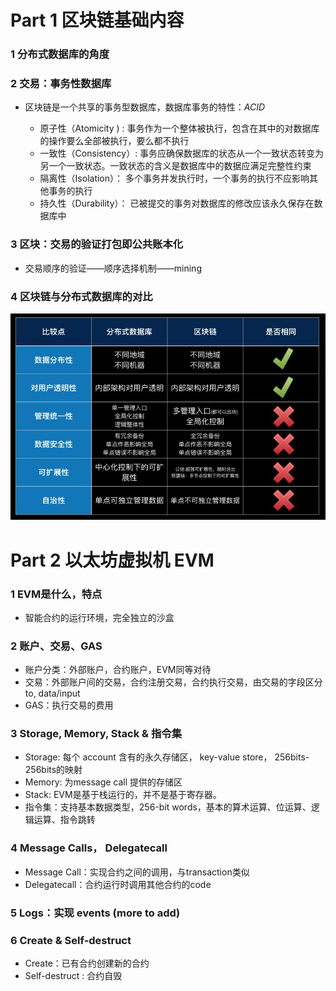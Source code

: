 # Part 1 区块链基础内容

### 1 分布式数据库的角度    

### 2 交易：事务性数据库
* 区块链是一个共享的事务型数据库，数据库事务的特性：_ACID_
   
    * 原子性（Atomicity )    : 事务作为一个整体被执行，包含在其中的对数据库的操作要么全部被执行，要么都不执行
    * 一致性（Consistency）: 事务应确保数据库的状态从一个一致状态转变为另一个一致状态。一致状态的含义是数据库中的数据应满足完整性约束
    * 隔离性（Isolation）： 多个事务并发执行时，一个事务的执行不应影响其他事务的执行
    * 持久性（Durability）： 已被提交的事务对数据库的修改应该永久保存在数据库中
    
### 3 区块：交易的验证打包即公共账本化

  * 交易顺序的验证——顺序选择机制——mining

### 4 区块链与分布式数据库的对比

![compareDC](https://github.com/oo7ww/MyBlockChainNotes/blob/master/compareDC.jpg)

# Part 2 以太坊虚拟机 EVM

### 1 EVM是什么，特点
   * 智能合约的运行环境，完全独立的沙盒
    
### 2 账户、交易、GAS
   * 账户分类：外部账户，合约账户，EVM同等对待
   * 交易：外部账户间的交易，合约注册交易，合约执行交易，由交易的字段区分to, data/input
   * GAS：执行交易的费用
   
### 3 Storage, Memory, Stack & 指令集
   * Storage: 每个 account 含有的永久存储区， key-value store， 256bits-256bits的映射
   * Memory: 为message call 提供的存储区
   * Stack: EVM是基于栈运行的，并不是基于寄存器。
   * 指令集：支持基本数据类型，256-bit words，基本的算术运算、位运算、逻辑运算、指令跳转

### 4 Message Calls， Delegatecall
   * Message Call：实现合约之间的调用，与transaction类似
   * Delegatecall：合约运行时调用其他合约的code

### 5 Logs：实现 events (more to add)

### 6 Create & Self-destruct 
   * Create：已有合约创建新的合约
   * Self-destruct : 合约自毁
